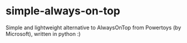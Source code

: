 # simple-always-on-top
Simple and lightweight alternative to AlwaysOnTop from Powertoys (by Microsoft), written in python :)

